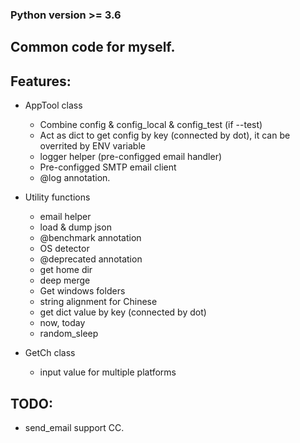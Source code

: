 ### Python version >= 3.6

## Common code for myself.

## Features:

- AppTool class

    - Combine config & config_local & config_test (if --test)
    - Act as dict to get config by key (connected by dot), it can be overrited by ENV variable 
    - logger helper (pre-configged email handler)
    - Pre-configged SMTP email client
    - @log annotation.

- Utility functions
    - email helper
    - load & dump json
    - @benchmark annotation
    - OS detector
    - @deprecated annotation
    - get home dir
    - deep merge
    - Get windows folders
    - string alignment for Chinese
    - get dict value by key (connected by dot)
    - now, today
    - random_sleep

- GetCh class
    - input value for multiple platforms

## TODO:

- send_email support CC.